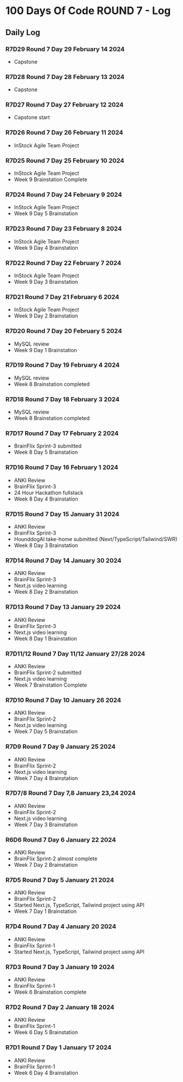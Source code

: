 # 100 Days Of Code ROUND 7 - Log

## Daily Log

### R7D29 Round 7 Day 29 February 14 2024

- Capstone

### R7D28 Round 7 Day 28 February 13 2024

- Capstone

### R7D27 Round 7 Day 27 February 12 2024

- Capstone start

### R7D26 Round 7 Day 26 February 11 2024

- InStock Agile Team Project

### R7D25 Round 7 Day 25 February 10 2024

- InStock Agile Team Project
- Week 9 Brainstation Complete

### R7D24 Round 7 Day 24 February 9 2024

- InStock Agile Team Project
- Week 9 Day 5 Brainstation

### R7D23 Round 7 Day 23 February 8 2024

- InStock Agile Team Project
- Week 9 Day 4 Brainstation

### R7D22 Round 7 Day 22 February 7 2024

- InStock Agile Team Project
- Week 9 Day 3 Brainstation

### R7D21 Round 7 Day 21 February 6 2024

- InStock Agile Team Project
- Week 9 Day 2 Brainstation

### R7D20 Round 7 Day 20 February 5 2024

- MySQL review
- Week 9 Day 1 Brainstation

### R7D19 Round 7 Day 19 February 4 2024

- MySQL review
- Week 8 Brainstation completed

### R7D18 Round 7 Day 18 February 3 2024

- MySQL review
- Week 8 Brainstation completed

### R7D17 Round 7 Day 17 February 2 2024

- BrainFlix Sprint-3 submitted
- Week 8 Day 5 Brainstation

### R7D16 Round 7 Day 16 February 1 2024

- ANKI Review
- BrainFlix Sprint-3 
- 24 Hour Hackathon fullstack
- Week 8 Day 4 Brainstation

### R7D15 Round 7 Day 15 January 31 2024

- ANKI Review
- BrainFlix Sprint-3 
- HounddogAI take-home submitted (Next/TypeScript/Tailwind/SWR)
- Week 8 Day 3 Brainstation

### R7D14 Round 7 Day 14 January 30 2024

- ANKI Review
- BrainFlix Sprint-3 
- Next.js video learning
- Week 8 Day 2 Brainstation

### R7D13 Round 7 Day 13 January 29 2024

- ANKI Review
- BrainFlix Sprint-3 
- Next.js video learning
- Week 8 Day 1 Brainstation

### R7D11/12 Round 7 Day 11/12 January 27/28 2024

- ANKI Review
- BrainFlix Sprint-2 submitted
- Next.js video learning
- Week 7 Brainstation Complete

### R7D10 Round 7 Day 10 January 26 2024

- ANKI Review
- BrainFlix Sprint-2
- Next.js video learning
- Week 7 Day 5 Brainstation

### R7D9 Round 7 Day 9 January 25 2024

- ANKI Review
- BrainFlix Sprint-2
- Next.js video learning
- Week 7 Day 4 Brainstation

### R7D7/8 Round 7 Day 7,8 January 23,24 2024

- ANKI Review
- BrainFlix Sprint-2
- Next.js video learning
- Week 7 Day 3 Brainstation

### R6D6 Round 7 Day 6 January 22 2024

- ANKI Review
- BrainFlix Sprint-2 almost complete
- Week 7 Day 2 Brainstation

### R7D5 Round 7 Day 5 January 21 2024

- ANKI Review
- BrainFlix Sprint-2
- Started Next.js, TypeScript, Tailwind project using API
- Week 7 Day 1 Brainstation

### R7D4 Round 7 Day 4 January 20 2024

- ANKI Review
- BrainFlix Sprint-1
- Started Next.js, TypeScript, Tailwind project using API

### R7D3 Round 7 Day 3 January 19 2024

- ANKI Review
- BrainFlix Sprint-1
- Week 6 Brainstation complete

### R7D2 Round 7 Day 2 January 18 2024

- ANKI Review
- BrainFlix Sprint-1
- Week 6 Day 5 Brainstation

### R7D1 Round 7 Day 1 January 17 2024

- ANKI Review
- BrainFlix Sprint-1
- Week 6 Day 4 Brainstation